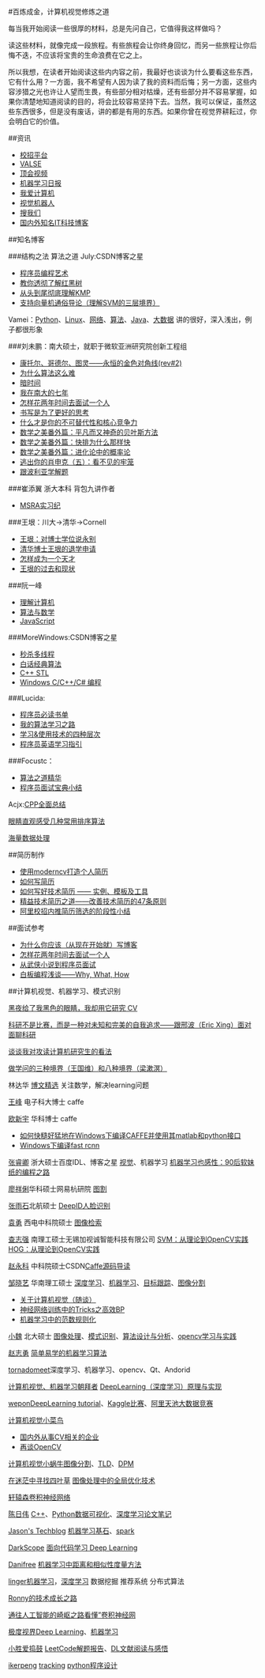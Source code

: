 #百炼成金，计算机视觉修炼之道

每当我开始阅读一些很厚的材料，总是先问自己，它值得我这样做吗？

读这些材料，就像完成一段旅程。有些旅程会让你终身回忆，而另一些旅程让你后悔不迭，不应该将宝贵的生命浪费在它之上。

所以我想，在读者开始阅读这些内内容之前，我最好也谈谈为什么要看这些东西，它有什么用？一方面，我不希望有人因为读了我的资料而后悔；另一方面，这些内容涉猎之光也许让人望而生畏，有些部分相对枯燥，还有些部分并不容易掌握，如果你清楚地知道阅读的目的，将会比较容易坚持下去。当然，我可以保证，虽然这些东西很多，但是没有废话，讲的都是有用的东西。如果你曾在视觉界耕耘过，你会明白它的价值。

##资讯
* [校招平台](http://www.nowcoder.com/activity/campus2016)
* [VALSE](http://valse.mmcheng.net/paper/)
* [顶会视频](http://techtalks.tv/)
* [机器学习日报](http://ml.memect.com/)
* [我爱计算机](http://www.52cs.org/)
* [视觉机器人](http://www.cvrobot.net/)
* [搜我们](http://sowm.cn/)
* [国内外知名IT科技博客](http://blog.csdn.net/csh624366188/article/details/8681657)

##知名博客

###结构之法 算法之道 July:CSDN博客之星
* [程序员编程艺术](http://blog.csdn.net/v_JULY_v/article/details/6460494)
* [教你透彻了解红黑树](http://blog.csdn.net/v_JULY_v/article/details/6105630)
* [从头到尾彻底理解KMP](http://blog.csdn.net/v_july_v/article/details/7041827)
* [支持向量机通俗导论（理解SVM的三层境界）](http://blog.csdn.net/v_july_v/article/details/7624837)

Vamei：[Python](http://www.cnblogs.com/vamei/tag/Python/)、[Linux](http://www.cnblogs.com/vamei/tag/Linux/)、[网络](http://www.cnblogs.com/vamei/tag/%E7%BD%91%E7%BB%9C/)、[算法](http://www.cnblogs.com/vamei/tag/%E7%AE%97%E6%B3%95/)、[Java](http://www.cnblogs.com/vamei/tag/Java/)、[大数据](http://www.cnblogs.com/vamei/tag/%E5%A4%A7%E6%95%B0%E6%8D%AE/)
讲的很好，深入浅出，例子都很形象

###刘未鹏：南大硕士，就职于微软亚洲研究院创新工程组
* [康托尔、哥德尔、图灵——永恒的金色对角线(rev#2)](http://mindhacks.cn/2006/10/15/cantor-godel-turing-an-eternal-golden-diagonal/)
* [为什么算法这么难](http://mindhacks.cn/2011/07/10/the-importance-of-knowing-why-part3/)
* [暗时间](http://mindhacks.cn/2009/12/20/dark-time/)
* [我在南大的七年](http://mindhacks.cn/2009/05/17/seven-years-in-nju/)
* [怎样花两年时间去面试一个人](http://mindhacks.cn/2011/11/04/how-to-interview-a-person-for-two-years/)
* [书写是为了更好的思考](http://mindhacks.cn/page/2/)
* [什么才是你的不可替代性和核心竞争力](http://mindhacks.cn/page/3/)
* [数学之美番外篇：平凡而又神奇的贝叶斯方法](http://mindhacks.cn/page/3/)
* [数学之美番外篇：快排为什么那样快](http://mindhacks.cn/page/4/)
* [数学之美番外篇：进化论中的概率论](http://mindhacks.cn/page/4/)
* [逃出你的肖申克（五）：看不见的牢笼](http://mindhacks.cn/2012/06/04/escape-from-your-shawshank-part5-the-invisible-cage/)
* [跟波利亚学解题](http://mindhacks.cn/2008/04/18/learning-from-polya/)

###崔添翼 浙大本科 背包九讲作者
* [MSRA实习纪](http://cuitianyi.com/blog/msra%E5%AE%9E%E4%B9%A0%E7%BA%AA%EF%BC%88%E9%9B%B6%EF%BC%89%EF%BC%9A%E7%AE%80%E5%8E%86%E7%AF%87/)

###王垠：川大->清华->Cornell
* [王垠：对博士学位说永别](http://www.oschina.net/news/32707/say-goodbye-to-doctor)
* [清华博士王垠的退学申请](http://zhan.renren.com/xiaohexie?gid=3602888498001986897&from=post&checked=true#nogo)
* [怎样成为一个天才](http://www.yinwang.org/blog-cn/2014/08/11/genius/)
* [王垠的过去和现状](http://www.cnblogs.com/cbscan/articles/3252872.html)

###阮一峰
*  [理解计算机 ](http://www.ruanyifeng.com/blog/computer/)
*  [算法与数学](http://www.ruanyifeng.com/blog/algorithm/)
*  [JavaScript](http://javascript.ruanyifeng.com/)

###MoreWindows:CSDN博客之星
* [秒杀多线程](http://blog.csdn.net/MoreWindows/article/category/1115271)
* [白话经典算法](http://blog.csdn.net/MoreWindows/article/category/859207)
* [C++ STL](http://blog.csdn.net/MoreWindows/article/category/923923)
* [Windows C/C++/C# 编程](http://blog.csdn.net/MoreWindows/article/category/862060)

###Lucida:
* [程序员必读书单](http://zh.lucida.me/blog/developer-reading-list/)
* [我的算法学习之路](http://zh.lucida.me/blog/on-learning-algorithms/)
* [学习&使用技术的四种层次](http://zh.lucida.me/blog/levels-on-learning-and-using-technologies/)
* [程序员英语学习指引](http://zh.lucida.me/blog/english-for-programmers/)

###Focustc：
* [算法之道精华](http://blog.csdn.net/caozhk/article/details/38454755)
* [程序员面试宝典小结](http://blog.csdn.net/caozhk/article/details/38393491)

Acjx:[CPP全面总结](http://www.cnblogs.com/jianxinzhou/p/3994248.html)

[眼睛直观感受几种常用排序算法](http://blog.csdn.net/zhoubl668/article/details/7786213)

[海量数据处理](http://blog.csdn.net/ts173383201/article/category/1207102)


##简历制作
* [使用moderncv打造个人简历](http://liaoxl.github.io/blog/20131011/modercv-resume/)
* [如何写简历](http://jimliu.net/2012/10/16/%E4%BC%AAhowto-%E5%A6%82%E4%BD%95%E5%86%99%E7%AE%80%E5%8E%86/)
* [如何写好技术简历 —— 实例、模板及工具](http://get.jobdeer.com/744.get)
* [精益技术简历之道——改善技术简历的47条原则](http://zh.lucida.me/blog/lean-technical-resume/)
* [阿里校招内推简历筛选的阶段性小结](http://blog.sina.com.cn/s/blog_631d3a630101i5pu.html)

##面试参考
* [为什么你应该（从现在开始就）写博客](http://mindhacks.cn/2009/02/15/why-you-should-start-blogging-now/)
* [怎样花两年时间去面试一个人](http://mindhacks.cn/2011/11/04/how-to-interview-a-person-for-two-years/)
* [从武侠小说到程序员面试](http://www.cnblogs.com/figure9/p/from_wuxia_to_programmer_interview.html)
* [白板编程浅谈——Why, What, How](http://www.cnblogs.com/figure9/)


##计算机视觉、机器学习、模式识别

[黑夜给了我黑色的眼睛，我却用它研究 CV](http://36kr.com/p/209210.html)

[科研不是比赛，而是一种对未知和完美的自我追求——跟邢波（Eric Xing）面对面聊科研](http://blog.sina.com.cn/s/blog_4caedc7a0102uwvu.html)

[谈谈我对攻读计算机研究生的看法](http://bbs.tianya.cn/post-itinfo-7514-1.shtml)

[做学问的三种境界（王国维）和八种境界（梁漱溟）](http://www.cnblogs.com/ywl925/p/3388557.html)

林达华 [博文精选](http://blog.sina.com.cn/s/blog_9548fdc501016z8e.html) 关注数学，解决learning问题 

[王峰](http://blog.csdn.net/happynear) 电子科大博士 caffe

[欧新宇](http://ouxinyu.github.io/index.html) 华科博士 caffe
* [如何快糙好猛地在Windows下编译CAFFE并使用其matlab和python接口](http://blog.csdn.net/happynear/article/details/45372231)
* [Windows下编译fast rcnn](http://blog.csdn.net/happynear/article/details/46822109)

[张睿卿](http://blog.csdn.net/abcjennifer) 浙大硕士百度IDL、博客之星 [视觉](http://blog.csdn.net/abcjennifer/article/category/839329)、机器学习
[机器学习也感性：90后软妹纸的编程之路](http://www.csdn.net/article/2014-03-06/2818665-90s-coder-lady)

[廖祥俐](http://www.cnblogs.com/moondark)华科硕士网易杭研院 [图割](http://liaoxl.github.io/blog/20131013/tu-ge/)

[张雨石](http://blog.csdn.net/stdcoutzyx)北航硕士 [DeepID人脸识别](http://blog.csdn.net/stdcoutzyx/article/details/42091205)

[袁勇](http://yongyuan.name/blog/) 西电中科院硕士 [图像检索](http://yongyuan.name/blog/image-retrieval-using-MatconvNet-and-pre-trained-imageNet.html)

[查志强](http://blog.csdn.net/zhazhiqiang2010/article/list/1) 南理工硕士无锡加视诚智能科技有限公司 [SVM：从理论到OpenCV实践](http://blog.csdn.net/zhazhiqiang/article/details/20146243)[HOG：从理论到OpenCV实践](http://blog.csdn.net/zhazhiqiang/article/details/21047207)


[赵永科](http://blog.csdn.net/kkk584520/article/category/2620891) 中科院硕士CSDN[Caffe源码导读](http://blog.csdn.net/kkk584520/article/category/2620629)


[邹晓艺](http://blog.csdn.net/zouxy09/article/details/14222605) 华南理工硕士 [深度学习](http://blog.csdn.net/zouxy09/article/category/1387932)、[机器学习](http://blog.csdn.net/zouxy09/article/category/1333962)、[目标跟踪](http://blog.csdn.net/zouxy09/article/details/7893011)、[图像分割](http://blog.csdn.net/zouxy09/article/details/8532106)

* [关于计算机视觉（随谈）](http://blog.csdn.net/zouxy09/article/details/38639349)
* [神经网络训练中的Tricks之高效BP](http://blog.csdn.net/zouxy09/article/details/45288129)
* [机器学习中的范数规则化](http://blog.csdn.net/zouxy09/article/details/24971995)

[小魏](http://blog.csdn.net/xiaowei_cqu) 北大硕士 [图像处理](http://blog.csdn.net/xiaowei_cqu/article/category/923660)、[模式识别](http://blog.csdn.net/xiaowei_cqu/article/category/1436166)、[算法设计与分析](http://blog.csdn.net/xiaowei_cqu/article/category/1280539)、[opencv学习与实践](http://blog.csdn.net/column/details/opencvinpractice.html)

[赵志勇](http://blog.csdn.net/google19890102)  [简单易学的机器学习算法](http://blog.csdn.net/google19890102/article/category/1835121)

[tornadomeet](http://www.cnblogs.com/tornadomeet/archive/2012/06/24/2560261.html)深度学习、机器学习、opencv、Qt、Andorid

[计算机视觉、机器学习朝拜者](http://blog.csdn.net/marvin521) [DeepLearning（深度学习）原理与实现](http://blog.csdn.net/marvin521/article/details/8886971)

[wepon](http://blog.csdn.net/u012162613/article/)[DeepLearning tutorial](http://blog.csdn.net/u012162613/article/details/43157801)、[Kaggle比赛](http://blog.csdn.net/u012162613/article/details/44601523)、[阿里天池大数据竞赛](http://blog.csdn.net/u012162613/article/details/45034813)

[计算机视觉小菜鸟](http://blog.csdn.net/carson2005/)

* [国内外从事CV相关的企业](http://blog.csdn.net/carson2005/article/details/7356225)
* [再谈OpenCV](再谈OpenCV)

[计算机视觉小蜗牛](http://blog.csdn.net/ttransposition)[图像分割](http://blog.csdn.net/ttransposition/article/details/38514127)、[TLD](http://blog.csdn.net/ttransposition/article/details/43195097)、[DPM](http://blog.csdn.net/ttransposition/article/details/41806601)

[在迷茫中寻找四叶草](http://blog.csdn.net/mulinb) [图像处理中的全局优化技术](http://blog.csdn.net/mulinb/article/details/8989205)

[轩辕森](http://blog.csdn.net/xuanyuansen)[卷积神经网络](http://blog.csdn.net/xuanyuansen/article/details/41800721)

[陈日伟](http://blog.csdn.net/chenriwei2) [C++](http://blog.csdn.net/chenriwei2/article/category/3170709)、[Python数据可视化](http://blog.csdn.net/chenriwei2/article/category/2454215)、[深度学习论文笔记](http://blog.csdn.net/chenriwei2/article/category/2339319)

[Jason's Techblog](http://jasonding1354.github.io/) [机器学习基石](http://jasonding1354.github.io/2018/01/01/MLStick/)、[spark](http://jasonding1354.github.io/2018/01/01/ScalaList/)

[DarkScope](http://blog.csdn.net/dark_scope) [面向代码学习 Deep Learning](http://blog.csdn.net/Dark_Scope/article/category/1277457)

[Danifree](http://www.cnblogs.com/daniel-D/) [机器学习中距离和相似性度量方法](http://www.cnblogs.com/daniel-D/p/3244718.html)

[linger](http://blog.csdn.net/lingerlanlan)[机器学习](http://blog.csdn.net/linger2012liu/article/category/2035795)，[深度学习](http://blog.csdn.net/linger2012liu/article/category/2146595) 数据挖掘 推荐系统 分布式算法

[Ronny的技术成长之路](http://www.cnblogs.com/ronny/p/index.html)

[通往人工智能的崎岖之路](http://blog.csdn.net/kklots)[看懂”卷积神经网](http://blog.csdn.net/kklots/article/details/17136059)

[极度视界](http://blog.csdn.net/lifeitengup/article/)[Deep Learning](http://blog.csdn.net/LiFeitengup/article/category/1549309)、[机器学习](http://blog.csdn.net/LiFeitengup/article/category/1293585)

[小胜爱捣鼓](http://blog.csdn.net/sheng_ai) [LeetCode解题报告](http://blog.csdn.net/shengno1/article/category/2724887)、[DL文献阅读与感悟](http://blog.csdn.net/shengno1/article/category/1845549)

[ikerpeng](http://blog.csdn.net/ikerpeng) [tracking](http://blog.csdn.net/u012192662/article/category/1884557) [python程序设计](http://blog.csdn.net/u012192662/article/category/1763665)
